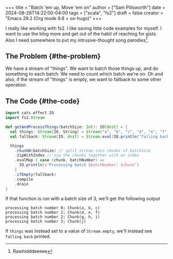 +++
title = "Batch 'em up, Move 'em on"
author = ["Sam Pillsworth"]
date = 2024-08-28T14:22:00-04:00
tags = ["scala", "fs2"]
draft = false
creator = "Emacs 29.2 (Org mode 9.8 + ox-hugo)"
+++

I really like working with fs2. I like saving little code examples for myself. I
want to use the blog more and get out of the habit of reaching for gists. Also I need somewhere to put my intrusive-thought song parodies[^fn:1].


## The Problem {#the-problem}

We have a stream of "things". We want to batch those things up, and do something
to each batch. We need to count which batch we're on. Oh and also, if the stream
of "things" is empty, we want to fallback to some other operation.


## The Code {#the-code}

```scala
import cats.effect.IO
import fs2.Stream

def getAndProcessThings(batchSize: Int): IO[Unit] = {
  val things: Stream[IO, String] = Stream("a", "b", "c", "d", "e", "f", "g", "h", "i", "j").covary[IO]
  val fallback: Stream[IO, Unit] = Stream.eval(IO.println("falling back"))

  things
    .chunkN(batchSize) // split stream into chunks of batchSize
    .zipWithIndex // zip the chunks together with an index
    .evalMap { case (chunk, batchNumber) =>
      IO.println(s"Processing batch $batchNumber: $chunk")
    }
    .ifEmpty(fallback)
    .compile
    .drain
}
```

If that function is run with a batch size of 3, we'll get the following output

```shell
processing batch number 0; Chunk(a, b, c)
processing batch number 1; Chunk(d, e, f)
processing batch number 2; Chunk(g, h, i)
processing batch number 3; Chunk(j)
```

If `things` was instead set to a value of `Stream.empty`, we'll instead see `falling back` printed.

[^fn:1]: Rawhidddeeeee
